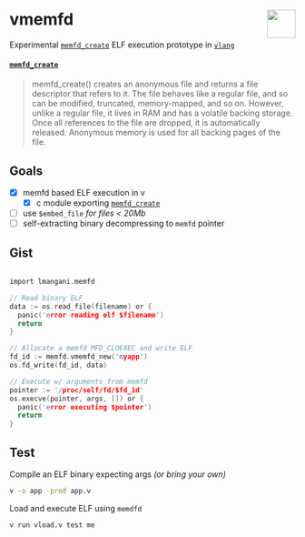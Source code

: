 
# <img style="float: right;"  src="https://blog.vlang.io/images/veasel.webp" width=50 > vmemfd

Experimental [`memfd_create`](https://man7.org/linux/man-pages/man2/memfd_create.2.html) ELF execution prototype in [`vlang`](https://vlang.io)

#### [`memfd_create`](https://man7.org/linux/man-pages/man2/memfd_create.2.html)
> memfd_create() creates an anonymous file and returns a file
       descriptor that refers to it.  The file behaves like a regular
       file, and so can be modified, truncated, memory-mapped, and so
       on.  However, unlike a regular file, it lives in RAM and has a
       volatile backing storage.  Once all references to the file are
       dropped, it is automatically released.  Anonymous memory is used
       for all backing pages of the file. 

## Goals
- [x] memfd based ELF execution in v
  - [x] c module exporting [`memfd_create`](https://man7.org/linux/man-pages/man2/memfd_create.2.html)
- [ ] use `$embed_file` _for files < 20Mb_
- [ ] self-extracting binary decompressing to `memfd` pointer

## Gist
```c

import lmangani.memfd

// Read binary ELF
data := os.read_file(filename) or {
  panic('error reading elf $filename')
  return
}

// Allocate a memfd MFD_CLOEXEC and write ELF
fd_id := memfd.vmemfd_new('myapp')
os.fd_write(fd_id, data)	

// Execute w/ arguments from memfd
pointer := '/proc/self/fd/$fd_id'
os.execve(pointer, args, []) or {
  panic('error executing $pointer')
  return
}
```

## Test
Compile an ELF binary expecting args _(or bring your own)_
```bash
v -o app -prod app.v
```

Load and execute ELF using `memdfd` 
```bash
v run vload.v test me
```
